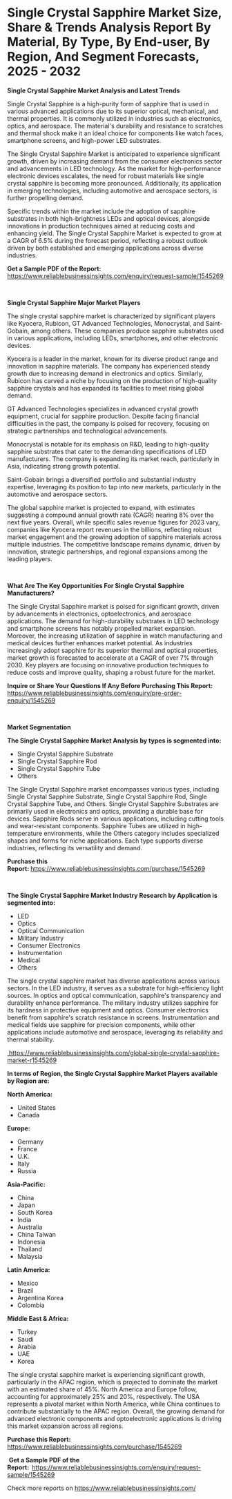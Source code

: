 <p><h1>Single Crystal Sapphire Market Size, Share & Trends Analysis Report By Material, By Type, By End-user, By Region, And Segment Forecasts, 2025 - 2032</h1></p><p><strong>Single Crystal Sapphire Market Analysis and Latest Trends</strong></p>
<p><p>Single Crystal Sapphire is a high-purity form of sapphire that is used in various advanced applications due to its superior optical, mechanical, and thermal properties. It is commonly utilized in industries such as electronics, optics, and aerospace. The material's durability and resistance to scratches and thermal shock make it an ideal choice for components like watch faces, smartphone screens, and high-power LED substrates.</p><p>The Single Crystal Sapphire Market is anticipated to experience significant growth, driven by increasing demand from the consumer electronics sector and advancements in LED technology. As the market for high-performance electronic devices escalates, the need for robust materials like single crystal sapphire is becoming more pronounced. Additionally, its application in emerging technologies, including automotive and aerospace sectors, is further propelling demand.</p><p>Specific trends within the market include the adoption of sapphire substrates in both high-brightness LEDs and optical devices, alongside innovations in production techniques aimed at reducing costs and enhancing yield. The Single Crystal Sapphire Market is expected to grow at a CAGR of 6.5% during the forecast period, reflecting a robust outlook driven by both established and emerging applications across diverse industries.</p></p>
<p><strong>Get a Sample PDF of the Report:&nbsp;</strong> <a href="https://www.reliablebusinessinsights.com/enquiry/request-sample/1545269?utm_campaign=2180&utm_medium=2&utm_source=Github&utm_content=ia&utm_term=31032025&utm_id=single-crystal-sapphire">https://www.reliablebusinessinsights.com/enquiry/request-sample/1545269</a></p>
<p>&nbsp;</p>
<p><strong>Single Crystal Sapphire Major Market Players</strong></p>
<p><p>The single crystal sapphire market is characterized by significant players like Kyocera, Rubicon, GT Advanced Technologies, Monocrystal, and Saint-Gobain, among others. These companies produce sapphire substrates used in various applications, including LEDs, smartphones, and other electronic devices. </p><p>Kyocera is a leader in the market, known for its diverse product range and innovation in sapphire materials. The company has experienced steady growth due to increasing demand in electronics and optics. Similarly, Rubicon has carved a niche by focusing on the production of high-quality sapphire crystals and has expanded its facilities to meet rising global demand.</p><p>GT Advanced Technologies specializes in advanced crystal growth equipment, crucial for sapphire production. Despite facing financial difficulties in the past, the company is poised for recovery, focusing on strategic partnerships and technological advancements.</p><p>Monocrystal is notable for its emphasis on R&D, leading to high-quality sapphire substrates that cater to the demanding specifications of LED manufacturers. The company is expanding its market reach, particularly in Asia, indicating strong growth potential.</p><p>Saint-Gobain brings a diversified portfolio and substantial industry expertise, leveraging its position to tap into new markets, particularly in the automotive and aerospace sectors.</p><p>The global sapphire market is projected to expand, with estimates suggesting a compound annual growth rate (CAGR) nearing 8% over the next five years. Overall, while specific sales revenue figures for 2023 vary, companies like Kyocera report revenues in the billions, reflecting robust market engagement and the growing adoption of sapphire materials across multiple industries. The competitive landscape remains dynamic, driven by innovation, strategic partnerships, and regional expansions among the leading players.</p></p>
<p>&nbsp;</p>
<p><strong>What Are The Key Opportunities For Single Crystal Sapphire Manufacturers?</strong></p>
<p><p>The Single Crystal Sapphire market is poised for significant growth, driven by advancements in electronics, optoelectronics, and aerospace applications. The demand for high-durability substrates in LED technology and smartphone screens has notably propelled market expansion. Moreover, the increasing utilization of sapphire in watch manufacturing and medical devices further enhances market potential. As industries increasingly adopt sapphire for its superior thermal and optical properties, market growth is forecasted to accelerate at a CAGR of over 7% through 2030. Key players are focusing on innovative production techniques to reduce costs and improve quality, shaping a robust future for the market.</p></p>
<p><strong>Inquire or Share Your Questions If Any Before Purchasing This Report:</strong> <a href="https://www.reliablebusinessinsights.com/enquiry/pre-order-enquiry/1545269?utm_campaign=2180&utm_medium=2&utm_source=Github&utm_content=ia&utm_term=31032025&utm_id=single-crystal-sapphire">https://www.reliablebusinessinsights.com/enquiry/pre-order-enquiry/1545269</a></p>
<p>&nbsp;</p>
<p><strong>Market Segmentation</strong></p>
<p><strong>The Single Crystal Sapphire Market Analysis by types is segmented into:</strong></p>
<p><ul><li>Single Crystal Sapphire Substrate</li><li>Single Crystal Sapphire Rod</li><li>Single Crystal Sapphire Tube</li><li>Others</li></ul></p>
<p><p>The Single Crystal Sapphire market encompasses various types, including Single Crystal Sapphire Substrate, Single Crystal Sapphire Rod, Single Crystal Sapphire Tube, and Others. Single Crystal Sapphire Substrates are primarily used in electronics and optics, providing a durable base for devices. Sapphire Rods serve in various applications, including cutting tools and wear-resistant components. Sapphire Tubes are utilized in high-temperature environments, while the Others category includes specialized shapes and forms for niche applications. Each type supports diverse industries, reflecting its versatility and demand.</p></p>
<p><strong>Purchase this Report:&nbsp;</strong><a href="https://www.reliablebusinessinsights.com/purchase/1545269?utm_campaign=2180&utm_medium=2&utm_source=Github&utm_content=ia&utm_term=31032025&utm_id=single-crystal-sapphire">https://www.reliablebusinessinsights.com/purchase/1545269</a></p>
<p>&nbsp;</p>
<p><strong>The Single Crystal Sapphire Market Industry Research by Application is segmented into:</strong></p>
<p><ul><li>LED</li><li>Optics</li><li>Optical Communication</li><li>Military Industry</li><li>Consumer Electronics</li><li>Instrumentation</li><li>Medical</li><li>Others</li></ul></p>
<p><p>The single crystal sapphire market has diverse applications across various sectors. In the LED industry, it serves as a substrate for high-efficiency light sources. In optics and optical communication, sapphire's transparency and durability enhance performance. The military industry utilizes sapphire for its hardness in protective equipment and optics. Consumer electronics benefit from sapphire's scratch resistance in screens. Instrumentation and medical fields use sapphire for precision components, while other applications include automotive and aerospace, leveraging its reliability and thermal stability.</p></p>
<p><a href="https://www.reliablebusinessinsights.com/global-single-crystal-sapphire-market-r1545269?utm_campaign=2180&utm_medium=2&utm_source=Github&utm_content=ia&utm_term=31032025&utm_id=single-crystal-sapphire">&nbsp;https://www.reliablebusinessinsights.com/global-single-crystal-sapphire-market-r1545269</a></p>
<p><strong>In terms of Region, the Single Crystal Sapphire Market Players available by Region are:</strong></p>
<p>
    <p> <strong> North America: </strong>
        <ul>
            <li>United States</li>
            <li>Canada</li>
        </ul>
        </p> 
    <p> <strong> Europe: </strong>
        <ul>
            <li>Germany</li>
            <li>France</li>
            <li>U.K.</li>
            <li>Italy</li>
            <li>Russia</li>
        </ul>
        </p> 
    <p> <strong> Asia-Pacific: </strong>
        <ul>
            <li>China</li>
            <li>Japan</li>
            <li>South Korea</li>
            <li>India</li>
            <li>Australia</li>
            <li>China Taiwan</li>
            <li>Indonesia</li>
            <li>Thailand</li>
            <li>Malaysia</li>
        </ul>
        </p> 
    <p> <strong> Latin America: </strong>
        <ul>
            <li>Mexico</li>
            <li>Brazil</li>
            <li>Argentina Korea</li>
            <li>Colombia</li>
        </ul>
        </p> 
    <p> <strong> Middle East & Africa: </strong>
        <ul>
            <li>Turkey</li>
            <li>Saudi</li>
            <li>Arabia</li>
            <li>UAE</li>
            <li>Korea</li>
        </ul>
    </p>
    </p>
<p><p>The single crystal sapphire market is experiencing significant growth, particularly in the APAC region, which is projected to dominate the market with an estimated share of 45%. North America and Europe follow, accounting for approximately 25% and 20%, respectively. The USA represents a pivotal market within North America, while China continues to contribute substantially to the APAC region. Overall, the growing demand for advanced electronic components and optoelectronic applications is driving this market expansion across all regions.</p></p>
<p><strong>Purchase this Report: </strong><a href="https://www.reliablebusinessinsights.com/purchase/1545269?utm_campaign=2180&utm_medium=2&utm_source=Github&utm_content=ia&utm_term=31032025&utm_id=single-crystal-sapphire">https://www.reliablebusinessinsights.com/purchase/1545269</a></p>
<p>&nbsp;<strong>Get a Sample PDF of the Report:&nbsp;&nbsp;</strong><a href="https://www.reliablebusinessinsights.com/enquiry/request-sample/1545269?utm_campaign=2180&utm_medium=2&utm_source=Github&utm_content=ia&utm_term=31032025&utm_id=single-crystal-sapphire">https://www.reliablebusinessinsights.com/enquiry/request-sample/1545269</a></p>
<p><strong></strong></p>
<p>Check more reports on <a href="https://www.reliablebusinessinsights.com/?utm_campaign=2180&utm_medium=2&utm_source=Github&utm_content=ia&utm_term=31032025&utm_id=single-crystal-sapphire">https://www.reliablebusinessinsights.com/</a></p>